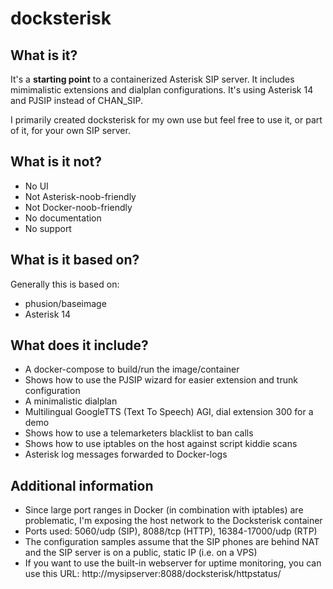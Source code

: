 # docksterisk
## What is it?
It's a **starting point** to a containerized Asterisk SIP server.  It includes mimimalistic extensions and dialplan configurations. It's using Asterisk 14 and PJSIP instead of CHAN_SIP. 

I primarily created docksterisk for my own use but feel free to use it, or part of it, for your own SIP server.

## What is it not?
* No UI
* Not Asterisk-noob-friendly
* Not Docker-noob-friendly
* No documentation
* No support

## What is it based on?
Generally this is based on:
* phusion/baseimage
* Asterisk 14

## What does it include?
* A docker-compose to build/run the image/container
* Shows how to use the PJSIP wizard for easier extension and trunk configuration
* A minimalistic dialplan
* Multilingual GoogleTTS (Text To Speech) AGI, dial extension 300 for a demo
* Shows how to use a telemarketers blacklist to ban calls
* Shows how to use iptables on the host against script kiddie scans
* Asterisk log messages forwarded to Docker-logs

## Additional information
* Since large port ranges in Docker (in combination with iptables) are problematic, I'm exposing the host network to the Docksterisk container
* Ports used: 5060/udp (SIP), 8088/tcp (HTTP), 16384-17000/udp (RTP)
* The configuration samples assume that the SIP phones are behind NAT and the SIP server is on a public, static IP (i.e. on a VPS)
* If you want to use the built-in webserver for uptime monitoring, you can use this URL: http://mysipserver:8088/docksterisk/httpstatus/

